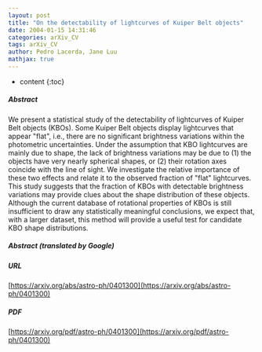 ```yaml
---
layout: post
title: "On the detectability of lightcurves of Kuiper Belt objects"
date: 2004-01-15 14:31:46
categories: arXiv_CV
tags: arXiv_CV
author: Pedro Lacerda, Jane Luu
mathjax: true
---
```


* content
{:toc}

##### Abstract
We present a statistical study of the detectability of lightcurves of Kuiper Belt objects (KBOs). Some Kuiper Belt objects display lightcurves that appear "flat", i.e., there are no significant brightness variations within the photometric uncertainties. Under the assumption that KBO lightcurves are mainly due to shape, the lack of brightness variations may be due to (1) the objects have very nearly spherical shapes, or (2) their rotation axes coincide with the line of sight. We investigate the relative importance of these two effects and relate it to the observed fraction of "flat" lightcurves. This study suggests that the fraction of KBOs with detectable brightness variations may provide clues about the shape distribution of these objects. Although the current database of rotational properties of KBOs is still insufficient to draw any statistically meaningful conclusions, we expect that, with a larger dataset, this method will provide a useful test for candidate KBO shape distributions.

##### Abstract (translated by Google)


##### URL
[https://arxiv.org/abs/astro-ph/0401300](https://arxiv.org/abs/astro-ph/0401300)

##### PDF
[https://arxiv.org/pdf/astro-ph/0401300](https://arxiv.org/pdf/astro-ph/0401300)


